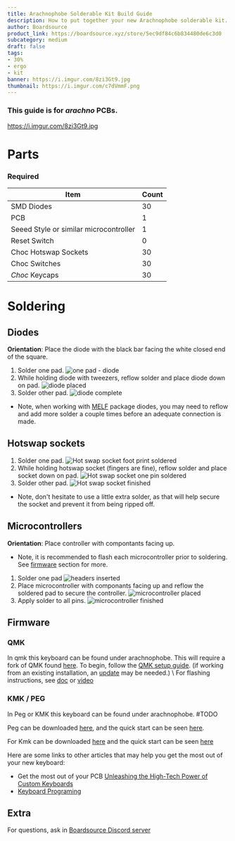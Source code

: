 ```yaml
---
title: Arachnophobe Solderable Kit Build Guide
description: How to put together your new Arachnophobe solderable kit.
author: Boardsource
product_link: https://boardsource.xyz/store/5ec9df84c6b834480de6c3d0
subcategory: medium
draft: false
tags: 
- 30%
- ergo
- kit
banner: https://i.imgur.com/8zi3Gt9.jpg
thumbnail: https://i.imgur.com/c7dVmmF.png
---
```

### This guide is for *arachno* PCBs.
https://i.imgur.com/8zi3Gt9.jpg
# Parts
### Required 
| Item | Count |
|------|-------|
| SMD Diodes | 30 |
| PCB | 1 |
| Seeed Style or similar microcontroller | 1 |
| Reset Switch | 0 |
| Choc Hotswap Sockets | 30 |
| Choc Switches | 30 |
| *Choc* Keycaps | 30 |


# Soldering
## Diodes
**Orientation**: Place the diode with the black bar facing the white closed end
of the square.
1. Solder one pad. ![one pad - diode](https://i.imgur.com/B0tFJq5.jpg)
2. While holding diode with tweezers, reflow solder and place diode down on pad.
![diode placed](https://i.imgur.com/nebKz9q.jpg)
3. Solder other pad. ![diode complete](https://i.imgur.com/MYz765l.jpg)
- Note, when working with
[MELF](https://en.wikipedia.org/wiki/Metal_electrode_leadless_face) package
diodes, you may need to reflow and add more solder a couple times before an
adequate connection is made.


## Hotswap sockets
1. Solder one pad. ![Hot swap socket foot print
soldered](https://i.imgur.com/xBaLlFa.jpg)
2. While holding hotswap socket (fingers are fine), reflow solder and place
socket down on pad. ![Hot swap socket one pin
soldered](https://i.imgur.com/ZYlgY65.jpg)
3. Solder other pad. ![Hot swap socket
finished](https://i.imgur.com/YLqHcUj.jpg)
- Note, don't hesitate to use a little extra solder, as that will help secure
  the socket and prevent it from being ripped off.

## Microcontrollers
**Orientation**: Place controller with compontants facing up.
- Note, it is recommended to flash each microcontroller prior to soldering. See
  [firmware](#firmware) section for more.
1. Solder one pad ![headers inserted](https://i.imgur.com/6DlAxNB.jpg)
2. Place microcontroller with componants facing up and reflow the soldered pad
to secure the controller. ![microcontroller
placed](https://i.imgur.com/1tLroev.jpg)
3. Apply solder to all pins. ![microcontroller
finished](https://i.imgur.com/IsLYdjX.jpg)



## Firmware

### QMK
In qmk this keyboard can be found under arachnophobe. This will require a fork
of QMK found
[here](https://github.com/sadekbaroudi/qmk_firmware/tree/master/keyboards/fingerpunch/arachnophobe).
To begin, follow the [QMK setup
guide](https://docs.qmk.fm/#/newbs_getting_started). (if working from an
existing installation, an
[update](https://docs.qmk.fm/#/newbs_git_using_your_master_branch?id=updating-your-master-branch)
may be needed.) \ For flashing instructions, see
[doc](https://docs.qmk.fm/#/newbs_flashing) or
[video](https://www.youtube.com/watch?v=fuBJbdCFF0Q)

### KMK / PEG
In Peg or KMK this keyboard can be found under arachnophobe. #TODO

Peg can be downloaded [here](https://peg.software/), and the quick start can be
seen [here](https://peg.software/docs/Peg_Client/#quick-start-and-testing).

For Kmk can be downloaded [here](https://github.com/KMKfw/kmk_firmware) and the
quick start can be seen
[here](http://kmkfw.io/docs/Getting_Started#tldr-quick-start-guide)

Here are some links to other articles that may help you get the most out of your
new keyboard:
* Get the most out of your PCB [Unleashing the High-Tech Power of Custom
  Keyboards](https://new.boardsource.xyz/docs/articles-features)
* [Keyboard
  Programing](https://new.boardsource.xyz/docs/guides-keyboard_programing)

## Extra
For questions, ask in [Boardsource Discord
server](https://discord.gg/5qpqbgaTYz)
